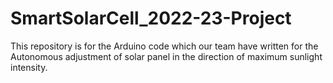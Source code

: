 # SmartSolarCell_2022-23-Project
This repository is for the Arduino code which our team have written for the Autonomous adjustment of solar panel in the direction of maximum sunlight intensity.
